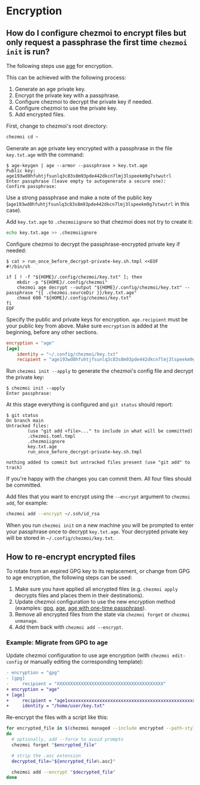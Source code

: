 # Encryption

## How do I configure chezmoi to encrypt files but only request a passphrase the first time `chezmoi init` is run?

The following steps use [age](https://age-encryption.org/) for encryption.

This can be achieved with the following process:

1. Generate an age private key.
2. Encrypt the private key with a passphrase.
3. Configure chezmoi to decrypt the private key if needed.
4. Configure chezmoi to use the private key.
5. Add encrypted files.

First, change to chezmoi's root directory:

```sh
chezmoi cd ~
```

Generate an age private key encrypted with a passphrase in the file
`key.txt.age` with the command:

```console
$ age-keygen | age --armor --passphrase > key.txt.age
Public key: age193wd0hfuhtjfsunlq3c83s8m93pde442dkcn7lmj3lspeekm9g7stwutrl
Enter passphrase (leave empty to autogenerate a secure one):
Confirm passphrase:
```

Use a strong passphrase and make a note of the public key
(`age193wd0hfuhtjfsunlq3c83s8m93pde442dkcn7lmj3lspeekm9g7stwutrl` in this case).

Add `key.txt.age` to `.chezmoiignore` so that chezmoi does not try to create it:

```sh
echo key.txt.age >> .chezmoiignore
```

Configure chezmoi to decrypt the passphrase-encrypted private key if needed:

```console
$ cat > run_once_before_decrypt-private-key.sh.tmpl <<EOF
#!/bin/sh

if [ ! -f "${HOME}/.config/chezmoi/key.txt" ]; then
    mkdir -p "${HOME}/.config/chezmoi"
    chezmoi age decrypt --output "${HOME}/.config/chezmoi/key.txt" --passphrase "{{ .chezmoi.sourceDir }}/key.txt.age"
    chmod 600 "${HOME}/.config/chezmoi/key.txt"
fi
EOF
```

Specify the public and private keys for encryption.
`age.recipient` must be your public key from above.
Make sure `encryption` is added at the beginning, before any other sections.

```toml title="~/.config/chezmoi/chezmoi.toml"
encryption = "age"
[age]
    identity = "~/.config/chezmoi/key.txt"
    recipient = "age193wd0hfuhtjfsunlq3c83s8m93pde442dkcn7lmj3lspeekm9g7stwutrl"
```

Run `chezmoi init --apply` to generate the chezmoi's config file and decrypt the
private key:

```console
$ chezmoi init --apply
Enter passphrase:
```

At this stage everything is configured and `git status` should report:

```console
$ git status
On branch main
Untracked files:
        (use "git add <file>..." to include in what will be committed)
        .chezmoi.toml.tmpl
        .chezmoiignore
        key.txt.age
        run_once_before_decrypt-private-key.sh.tmpl

nothing added to commit but untracked files present (use "git add" to track)
```

If you're happy with the changes you can commit them. All four files should be
committed.

Add files that you want to encrypt using the `--encrypt` argument to `chezmoi
add`, for example:

```sh
chezmoi add --encrypt ~/.ssh/id_rsa
```

When you run `chezmoi init` on a new machine you will be prompted to enter your
passphrase once to decrypt `key.txt.age`. Your decrypted private key will be
stored in `~/.config/chezmoi/key.txt`.

## How to re-encrypt encrypted files

To rotate from an expired GPG key to its replacement, or change from GPG to age
encryption, the following steps can be used:

1. Make sure you have applied all encrypted files (e.g. `chezmoi apply` decrypts
   files and places them in their destinations).
2. Update chezmoi configuration to use the new encryption method (examples:
   [gpg](../encryption/gpg.md), [age](../encryption/age.md), [age with one-time
   passphrase](#how-do-i-configure-chezmoi-to-encrypt-files-but-only-request-a-passphrase-the-first-time-chezmoi-init-is-run)).
3. Remove all encrypted files from the state via `chezmoi forget` or `chezmoi unmanage`.
4. Add them back with `chezmoi add --encrypt`.

### Example: Migrate from GPG to age

Update chezmoi configuration to use age encryption (with `chezmoi edit-config`
or manually editing the corresponding template):

```diff
- encryption = "gpg"
- [gpg]
-     recipient = "XXXXXXXXXXXXXXXXXXXXXXXXXXXXXXXXXXXXXXXX"
+ encryption = "age"
+ [age]
+     recipient = "age1xxxxxxxxxxxxxxxxxxxxxxxxxxxxxxxxxxxxxxxxxxxxxxxxxxxxxxxxxx"
+     identity = "/home/user/key.txt"
```

Re-encrypt the files with a script like this:

```bash
for encrypted_file in $(chezmoi managed --include encrypted --path-style absolute)
do
  # optionally, add --force to avoid prompts
  chezmoi forget "$encrypted_file"

  # strip the .asc extension
  decrypted_file="${encrypted_file%.asc}"

  chezmoi add --encrypt "$decrypted_file"
done
```
